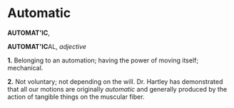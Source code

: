 # Automatic

**AUTOMAT'IC**,

**AUTOMAT'IC**AL, _adjective_

**1.** Belonging to an automation; having the power of moving itself; mechanical.

**2.** Not voluntary; not depending on the will. Dr. Hartley has demonstrated that all our motions are originally _automatic_ and generally produced by the action of tangible things on the muscular fiber.